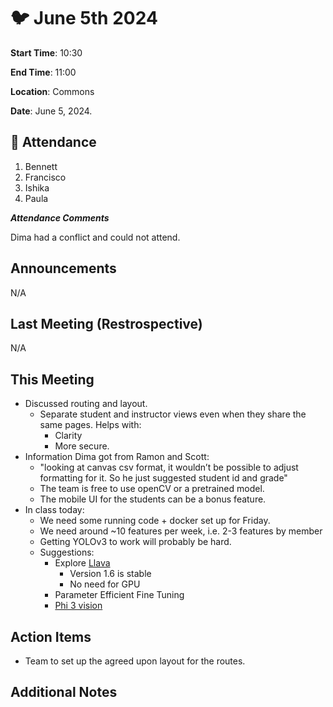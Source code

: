 # :bird: June 5th 2024

**Start Time**: 10:30

**End Time**: 11:00

**Location**: Commons

**Date**: June 5, 2024.

## 👋 Attendance

1. Bennett
2. Francisco
3. Ishika
4. Paula

***Attendance Comments***

Dima had a conflict and could not attend.

## Announcements

N/A

## Last Meeting (Restrospective)

N/A

## This Meeting  

- Discussed routing and layout.
  - Separate student and instructor views even when they share the same pages. Helps with:
    - Clarity
    - More secure.
- Information Dima got from Ramon and Scott:
  - "looking at canvas csv format, it wouldn’t be possible to adjust formatting for it. So he just suggested student id and grade"
  - The team is free to use openCV or a pretrained model.
  - The mobile UI for the students can be a bonus feature.
- In class today:
  - We need some running code + docker set up for Friday.
  - We need around ~10 features per week, i.e. 2-3 features by member
  - Getting YOLOv3 to work will probably be hard.
  - Suggestions:
    - Explore [Llava](https://llava-vl.github.io/)
      - Version 1.6 is stable
      - No need for GPU
    - Parameter Efficient Fine Tuning
    - [Phi 3 vision](https://huggingface.co/microsoft/Phi-3-vision-128k-instruct)

## Action Items

- Team to set up the agreed upon layout for the routes.

## Additional Notes
